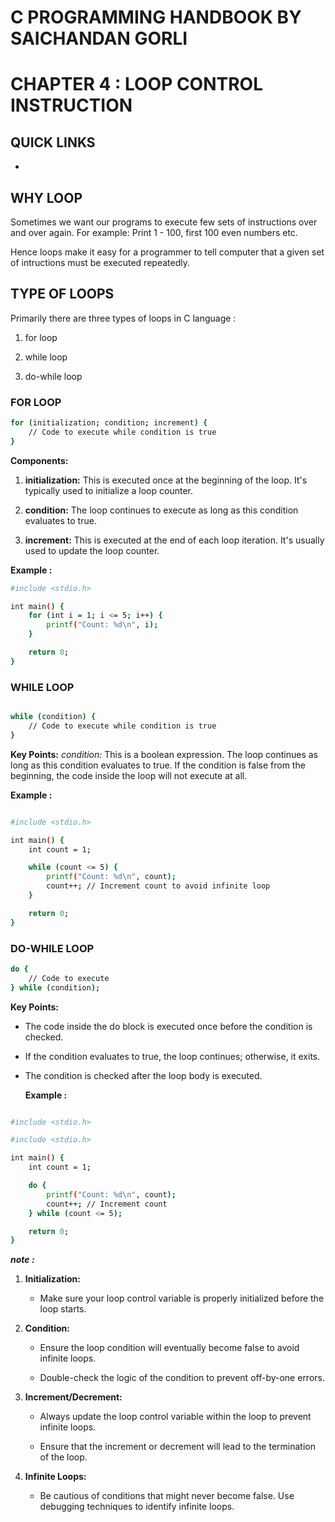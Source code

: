 # C PROGRAMMING HANDBOOK BY SAICHANDAN GORLI

# CHAPTER 4 : LOOP CONTROL INSTRUCTION

## QUICK LINKS

- [](#)

## WHY LOOP

Sometimes we want our programs to execute few sets of instructions over and over again.
For example: Print 1 - 100, first 100 even numbers etc.

Hence loops make it easy for a programmer to tell computer that a given set of intructions must be executed repeatedly.

## TYPE OF LOOPS

Primarily there are three types of loops in C language :

1. for loop

2. while loop

3. do-while loop

### FOR LOOP

```bash
for (initialization; condition; increment) {
    // Code to execute while condition is true
}

```

**Components:**

1. **initialization:** This is executed once at the beginning of the loop. It's typically used to initialize a loop counter.

2. **condition:** The loop continues to execute as long as this condition evaluates to true.

3. **increment:** This is executed at the end of each loop iteration. It's usually used to update the loop counter.

**Example :**

```bash
#include <stdio.h>

int main() {
    for (int i = 1; i <= 5; i++) {
        printf("Count: %d\n", i);
    }

    return 0;
}

```

### WHILE LOOP

```bash

while (condition) {
    // Code to execute while condition is true
}

```

**Key Points:**
_condition:_ This is a boolean expression. The loop continues as long as this condition evaluates to true.
If the condition is false from the beginning, the code inside the loop will not execute at all.

**Example :**

```bash

#include <stdio.h>

int main() {
    int count = 1;

    while (count <= 5) {
        printf("Count: %d\n", count);
        count++; // Increment count to avoid infinite loop
    }

    return 0;
}

```

### DO-WHILE LOOP

```bash
do {
    // Code to execute
} while (condition);


```

**Key Points:**

- The code inside the do block is executed once before the condition is checked.

- If the condition evaluates to true, the loop continues; otherwise, it exits.

- The condition is checked after the loop body is executed.

  **Example :**

```bash

#include <stdio.h>

#include <stdio.h>

int main() {
    int count = 1;

    do {
        printf("Count: %d\n", count);
        count++; // Increment count
    } while (count <= 5);

    return 0;
}


```

**_note :_**

1. **Initialization:**

   - Make sure your loop control variable is properly initialized before the loop starts.

2. **Condition:**

   - Ensure the loop condition will eventually become false to avoid infinite loops.

   - Double-check the logic of the condition to prevent off-by-one errors.

3. **Increment/Decrement:**

   - Always update the loop control variable within the loop to prevent infinite loops.

   - Ensure that the increment or decrement will lead to the termination of the loop.

4. **Infinite Loops:**

   - Be cautious of conditions that might never become false. Use debugging techniques to identify infinite loops.
